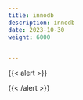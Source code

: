 ```yaml
---
title: innodb
description: innodb
date: 2023-10-30
weight: 6000


---
```


{{< alert >}}


{{< /alert >}}




















